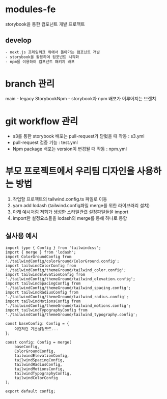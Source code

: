 # modules-fe

storybook을 통한 컴포넌트 개발 프로젝트

## develop

```bash
- next.js 프레임워크 위에서 돌아가는 컴포넌트 개발
- storybook을 활용하여 컴포넌트 시각화
- npm을 이용하여 컴포넌트 패키지 배포
```

# branch 관리

main - legacy
StorybookNpm - storybook과 npm 배포가 이루어지는 브랜치

# git workflow 관리

- s3를 통한 storybook 배포는 pull-request가 닫혔을 때 작동 : s3.yml
- pull-request 검증 기능 : test.yml
- Npm package 배포는 version이 변경될 때 작동 : npm.yml

# 부모 프로젝트에서 우리팀 디자인을 사용하는 방법
1. 작업할 프로젝트의 tailwind.config.ts 파일로 이동 </br>
2. yarn add lodash (tailwind.config파일 merge를 위한 라이브러리 설치) </br>
3. 아래 예시처럼 저희가 생성한 스타일관련 설정파일들을 import </br>
4. import한 설정요소들을 lodash의 merge를 통해 하나로 통합 </br>

## 실사용 예시
   
```
import type { Config } from 'tailwindcss';
import { merge } from 'lodash';
import ColorGroundConfig from './tailwindConfig/colorGround/ColorGround.config';
import tailwindColorConfig from './tailwindConfig/themeGround/tailwind_color.config';
import tailwindElevationConfig from './tailwindConfig/themeGround/tailwind_elevation.config';
import tailwindSpacingConfig from './tailwindConfig/themeGround/tailwind_spacing.config';
import tailwindRadiusConfig from './tailwindConfig/themeGround/tailwind_radius.config';
import tailwindMotionsConfig from './tailwindConfig/themeGround/tailwind_motions.config';
import tailwindTypographyConfig from './tailwindConfig/themeGround/tailwind_typography.config';

const baseConfig: Config = {
    이런저런 기본설정코드...
};

const config: Config = merge(
    baseConfig,
    ColorGroundConfig,
    tailwindElevationConfig,
    tailwindSpacingConfig,
    tailwindRadiusConfig,
    tailwindMotionsConfig,
    tailwindTypographyConfig,
    tailwindColorConfig
);

export default config;
```
